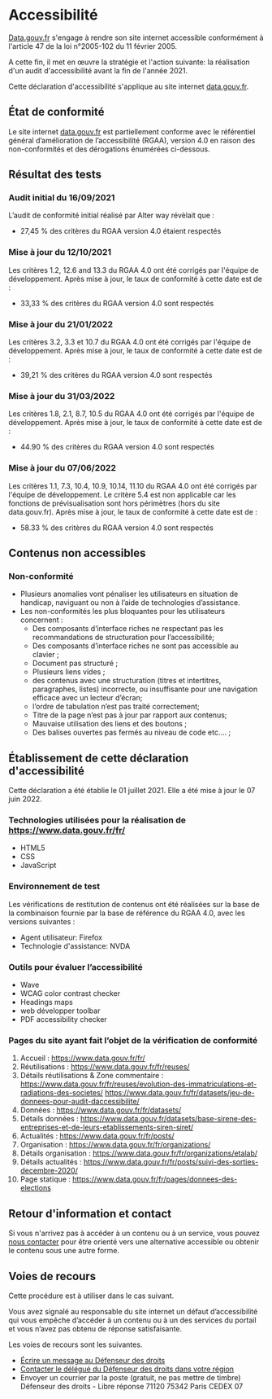 # Accessibilité

[Data.gouv.fr]() s'engage à rendre son site internet accessible conformément à l'article 47 de la loi n°2005-102 du 11 février 2005.

A cette fin, il met en œuvre la stratégie et l'action suivante: la réalisation d'un audit d'accessibilité avant la fin de l'année 2021.

Cette déclaration d'accessibilité s'applique au site internet [data.gouv.fr]().

## État de conformité

Le site internet [data.gouv.fr]() est partiellement conforme avec le référentiel général d’amélioration de l’accessibilité (RGAA), version 4.0 en raison des non-conformités et des dérogations énumérées ci-dessous.

## Résultat des tests

### Audit initial du 16/09/2021

L’audit de conformité initial réalisé par Alter way révèlait que :
* 27,45 % des critères du RGAA version 4.0 étaient respectés

### Mise à jour du 12/10/2021

Les critères 1.2, 12.6 and 13.3 du RGAA 4.0 ont été corrigés par l'équipe de développement.
Après mise à jour, le taux de conformité à cette date est de :
* 33,33 % des critères du RGAA version 4.0 sont respectés

### Mise à jour du 21/01/2022

Les critères 3.2, 3.3 et 10.7 du RGAA 4.0 ont été corrigés par l'équipe de développement.
Après mise à jour, le taux de conformité à cette date est de :
* 39,21 % des critères du RGAA version 4.0 sont respectés

### Mise à jour du 31/03/2022

Les critères 1.8, 2.1, 8.7, 10.5 du RGAA 4.0 ont été corrigés par l'équipe de développement.
Après mise à jour, le taux de conformité à cette date est de :
* 44.90 % des critères du RGAA version 4.0 sont respectés

### Mise à jour du 07/06/2022

Les critères 1.1, 7.3, 10.4, 10.9, 10.14, 11.10 du RGAA 4.0 ont été corrigés par l'équipe de développement.
Le critère 5.4 est non applicable car les fonctions de prévisualisation sont hors périmètres (hors du site data.gouv.fr).
Après mise à jour, le taux de conformité à cette date est de :
* 58.33 % des critères du RGAA version 4.0 sont respectés

## Contenus non accessibles

### Non-conformité

* Plusieurs anomalies vont pénaliser les utilisateurs en situation de handicap, naviguant ou non à l’aide de technologies d’assistance.
* Les non-conformités les plus bloquantes pour les utilisateurs concernent : 
    * Des composants d’interface riches ne respectant pas les recommandations de structuration pour l’accessibilité;
    * Des composants d’interface riches ne sont pas accessible au clavier ;
    * Document pas structuré ;
    * Plusieurs liens vides ;
    * des contenus avec une structuration (titres et intertitres, paragraphes, listes) incorrecte, ou insuffisante pour une navigation efficace avec un lecteur d’écran;
    * l’ordre de tabulation n’est pas traité correctement;
    * Titre de la page n’est pas à jour par rapport aux contenus;
    * Mauvaise utilisation des liens et des boutons ;
    * Des balises ouvertes pas fermés au niveau de code etc.… ;


## Établissement de cette déclaration d'accessibilité

Cette déclaration a été établie le 01 juillet 2021. Elle a été mise à jour le 07 juin 2022. 

### Technologies utilisées pour la réalisation de https://www.data.gouv.fr/fr/

* HTML5
* CSS
* JavaScript

### Environnement de test

Les vérifications de restitution de contenus ont été réalisées sur la base de la combinaison fournie par la base de référence du RGAA 4.0, avec les versions suivantes :
* Agent utilisateur: Firefox  
* Technologie d'assistance: NVDA 

### Outils pour évaluer l’accessibilité

* Wave
* WCAG color contrast checker
* Headings maps
* web développer toolbar
* PDF accessibility checker

### Pages du site ayant fait l’objet de la vérification de conformité
1. Accueil : https://www.data.gouv.fr/fr/
2. Réutilisations : https://www.data.gouv.fr/fr/reuses/
3. Détails réutilisations & Zone commentaire : https://www.data.gouv.fr/fr/reuses/evolution-des-immatriculations-et-radiations-des-societes/ 
https://www.data.gouv.fr/fr/datasets/jeu-de-donnees-pour-audit-daccessibilite/
4. Données : https://www.data.gouv.fr/fr/datasets/
5. Détails données : https://www.data.gouv.fr/datasets/base-sirene-des-entreprises-et-de-leurs-etablissements-siren-siret/
6. Actualités : https://www.data.gouv.fr/fr/posts/
7. Organisation : https://www.data.gouv.fr/fr/organizations/
8. Détails organisation : https://www.data.gouv.fr/fr/organizations/etalab/
9. Détails actualités : https://www.data.gouv.fr/fr/posts/suivi-des-sorties-decembre-2020/
10. Page statique : https://www.data.gouv.fr/fr/pages/donnees-des-elections 
       

## Retour d'information et contact

Si vous n'arrivez pas à accéder à un contenu ou à un service, vous pouvez [nous contacter](https://support.data.gouv.fr/) pour être orienté vers une alternative accessible ou obtenir le contenu sous une autre forme.

## Voies de recours

Cette procédure est à utiliser dans le cas suivant.

Vous avez signalé au responsable du site internet un défaut d’accessibilité qui vous empêche d’accéder à un contenu ou à un des services du portail et vous n’avez pas obtenu de réponse satisfaisante.

Les voies de recours sont les suivantes.

* [Écrire un message au Défenseur des droits](https://formulaire.defenseurdesdroits.fr/)
* [Contacter le délégué du Défenseur des droits dans votre région](https://www.defenseurdesdroits.fr/saisir/delegues)
* Envoyer un courrier par la poste (gratuit, ne pas mettre de timbre) Défenseur des droits - Libre réponse 71120 75342 Paris CEDEX 07
